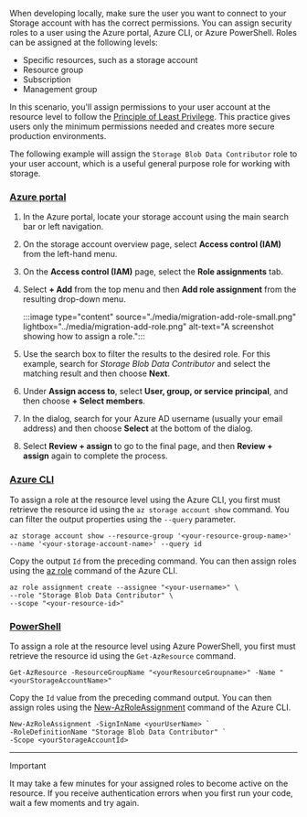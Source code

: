 When developing locally, make sure the user you want to connect to your Storage account with has the correct permissions. You can assign security roles to a user using the Azure portal, Azure CLI, or Azure PowerShell. Roles can be assigned at the following levels:

* Specific resources, such as a storage account
* Resource group
* Subscription
* Management group

In this scenario, you'll assign permissions to your user account at the resource level to follow the [Principle of Least Privilege](/azure/active-directory/develop/secure-least-privileged-access). This practice gives users only the minimum permissions needed and creates more secure production environments.

The following example will assign the `Storage Blob Data Contributor` role to your user account, which is a useful general purpose role for working with storage.

### [Azure portal](#tab/roles-azure-portal)

1. In the Azure portal, locate your storage account using the main search bar or left navigation.

2. On the storage account overview page, select **Access control (IAM)** from the left-hand menu.	

3. On the **Access control (IAM)** page, select the **Role assignments** tab.

4. Select **+ Add** from the top menu and then **Add role assignment** from the resulting drop-down menu.


    :::image type="content" source="./media/migration-add-role-small.png" lightbox="../media/migration-add-role.png" alt-text="A screenshot showing how to assign a role.":::

5. Use the search box to filter the results to the desired role. For this example, search for *Storage Blob Data Contributor* and select the matching result and then choose **Next**.

6. Under **Assign access to**, select **User, group, or service principal**, and then choose **+ Select members**.

7. In the dialog, search for your Azure AD username (usually your email address) and then choose **Select** at the bottom of the dialog. 

8. Select **Review + assign** to go to the final page, and then **Review + assign** again to complete the process.

### [Azure CLI](#tab/roles-azure-cli)

To assign a role at the resource level using the Azure CLI, you first must retrieve the resource id using the `az storage account show` command. You can filter the output properties using the `--query` parameter. 

```azurecli
az storage account show --resource-group '<your-resource-group-name>' --name '<your-storage-account-name>' --query id
```

Copy the output `Id` from the preceding command. You can then assign roles using the [az role](/cli/azure/role) command of the Azure CLI.

```azurecli
az role assignment create --assignee "<your-username>" \
--role "Storage Blob Data Contributor" \
--scope "<your-resource-id>"
```

### [PowerShell](#tab/roles-powershell)

To assign a role at the resource level using Azure PowerShell, you first must retrieve the resource id using the `Get-AzResource` command.

```azurepowershell
Get-AzResource -ResourceGroupName "<yourResourceGroupname>" -Name "<yourStorageAccountName>"
```

Copy the `Id` value from the preceding command output. You can then assign roles using the [New-AzRoleAssignment](/powershell/module/az.resources/new-azroleassignment) command of the Azure CLI.

```azurepowershell
New-AzRoleAssignment -SignInName <yourUserName> `
-RoleDefinitionName "Storage Blob Data Contributor" `
-Scope <yourStorageAccountId>
```

--- 

> [!IMPORTANT]
> It may take a few minutes for your assigned roles to become active on the resource. If you receive authentication errors when you first run your code, wait a few moments and try again.